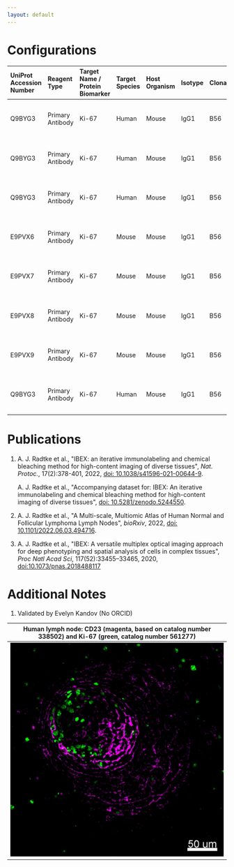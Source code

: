 ```yaml
---
layout: default
---
```


# Configurations

| UniProt Accession Number   | Reagent Type     | Target Name / Protein Biomarker   | Target Species   | Host Organism   | Isotype   | Clonality   | Vendor         |   Catalog Number | Conjugate   | RRID        | Availability   | Method        | Tissue Preservation               | Target Tissue   | Tissue State        | Detergent         | Antigen Retrieval Conditions   | Dye Inactivation Conditions   | Recommend   | Agree                                                        | Disagree   | Contributor         | Notes       |
|:---------------------------|:-----------------|:----------------------------------|:-----------------|:----------------|:----------|:------------|:---------------|-----------------:|:------------|:------------|:---------------|:--------------|:----------------------------------|:----------------|:--------------------|:------------------|:-------------------------------|:------------------------------|:------------|:-------------------------------------------------------------|:-----------|:--------------------|:------------|
| Q9BYG3                     | Primary Antibody | Ki-67                             | Human            | Mouse           | IgG1      | B56         | BD Biosciences |           561277 | AF700       | AB_10611571 | Stock          | IBEX2D Manual | 1:4 Cytofix/Cytoperm Fixed Frozen | Liver           | NA                  | 0.3% Triton-X-100 | NA                             | 1 mg/ml LiBH4 15 minutes      | Yes         | [0000-0003-4379-8967](https://orcid.org/0000-0003-4379-8967) [[3](#publications), [1](#publications)] | NA         | [0000-0003-4379-8967](https://orcid.org/0000-0003-4379-8967) |             |
| Q9BYG3                     | Primary Antibody | Ki-67                             | Human            | Mouse           | IgG1      | B56         | BD Biosciences |           561277 | AF700       | AB_10611571 | Stock          | IBEX2D Manual | 1:4 Cytofix/Cytoperm Fixed Frozen | Lymph Node      | NA                  | 0.3% Triton-X-100 | NA                             | 1 mg/ml LiBH4 15 minutes      | Yes         | [0000-0003-4379-8967](https://orcid.org/0000-0003-4379-8967) [[3](#publications), [1](#publications)] | NA         | [0000-0003-4379-8967](https://orcid.org/0000-0003-4379-8967) |             |
| Q9BYG3                     | Primary Antibody | Ki-67                             | Human            | Mouse           | IgG1      | B56         | BD Biosciences |           561277 | AF700       | AB_10611571 | Stock          | IBEX2D Manual | 1:4 Cytofix/Cytoperm Fixed Frozen | Spleen          | NA                  | 0.3% Triton-X-100 | NA                             | 1 mg/ml LiBH4 15 minutes      | Yes         | [0000-0003-4379-8967](https://orcid.org/0000-0003-4379-8967) [[3](#publications), [1](#publications)] | NA         | [0000-0003-4379-8967](https://orcid.org/0000-0003-4379-8967) |             |
| E9PVX6                     | Primary Antibody | Ki-67                             | Mouse            | Mouse           | IgG1      | B56         | BD Biosciences |           561277 | AF700       | AB_10611571 | Stock          | IBEX2D Manual | 1:4 Cytofix/Cytoperm Fixed Frozen | Spleen          | NA                  | 0.3% Triton-X-100 | NA                             | 1 mg/ml LiBH4 15 minutes      | Yes         | [0000-0003-4379-8967](https://orcid.org/0000-0003-4379-8967) [[3](#publications)]                     | NA         | [0000-0003-4379-8967](https://orcid.org/0000-0003-4379-8967) | [1](#notes) |
| E9PVX7                     | Primary Antibody | Ki-67                             | Mouse            | Mouse           | IgG1      | B56         | BD Biosciences |           561277 | AF700       | AB_10611571 | Stock          | IBEX2D Manual | 1:4 Cytofix/Cytoperm Fixed Frozen | Thymus          | NA                  | 0.3% Triton-X-100 | NA                             | 1 mg/ml LiBH4 15 minutes      | Yes         | [0000-0003-4379-8967](https://orcid.org/0000-0003-4379-8967) [[3](#publications)]                     | NA         | [0000-0003-4379-8967](https://orcid.org/0000-0003-4379-8967) |             |
| E9PVX8                     | Primary Antibody | Ki-67                             | Mouse            | Mouse           | IgG1      | B56         | BD Biosciences |           561277 | AF700       | AB_10611571 | Stock          | IBEX2D Manual | 1:4 Cytofix/Cytoperm Fixed Frozen | Small Intestine | NA                  | 0.3% Triton-X-100 | NA                             | 1 mg/ml LiBH4 15 minutes      | Yes         | [0000-0003-4379-8967](https://orcid.org/0000-0003-4379-8967) [[3](#publications)]                     | NA         | [0000-0003-4379-8967](https://orcid.org/0000-0003-4379-8967) | [1](#notes) |
| E9PVX9                     | Primary Antibody | Ki-67                             | Mouse            | Mouse           | IgG1      | B56         | BD Biosciences |           561277 | AF700       | AB_10611571 | Stock          | IBEX2D Manual | 1:4 Cytofix/Cytoperm Fixed Frozen | Lymph Node      | NA                  | 0.3% Triton-X-100 | NA                             | 1 mg/ml LiBH4 15 minutes      | Yes         | [0000-0003-4379-8967](https://orcid.org/0000-0003-4379-8967) [[3](#publications)]                     | NA         | [0000-0003-4379-8967](https://orcid.org/0000-0003-4379-8967) |             |
| Q9BYG3                     | Primary Antibody | Ki-67                             | Human            | Mouse           | IgG1      | B56         | BD Biosciences |           561277 | AF700       | AB_10611571 | Stock          | IBEX2D Manual | 1:4 Cytofix/Cytoperm Fixed Frozen | Lymph Node      | Follicular Lymphoma | 0.3% Triton-X-100 | NA                             | 1 mg/ml LiBH4 15 minutes      | Yes         | [0000-0003-4379-8967](https://orcid.org/0000-0003-4379-8967) [[2](#publications)]                     | NA         | [0000-0003-4379-8967](https://orcid.org/0000-0003-4379-8967) |             |

# Publications

<a name="publications"></a>
1. A. J. Radtke et al., "IBEX: an iterative immunolabeling and chemical bleaching
 method for high-content imaging of diverse tissues", *Nat. Protoc.*, 17(2):378-401, 2022, [doi: 10.1038/s41596-021-00644-9](https://doi.org/10.1038/s41596-021-00644-9).

    A. J. Radtke et al., "Accompanying dataset for: IBEX: An iterative immunolabeling and chemical bleaching method for high-content imaging of diverse tissues", [doi: 10.5281/zenodo.5244550](https://doi.org/10.5281/zenodo.5244551).

2. A. J. Radtke et al., "A Multi-scale, Multiomic Atlas of Human Normal and Follicular Lymphoma Lymph Nodes", *bioRxiv*, 2022, [doi: 10.1101/2022.06.03.494716](https://doi.org/10.1101/2022.06.03.494716).

3. A. J. Radtke et al., "IBEX: A versatile multiplex optical imaging approach for deep phenotyping and spatial analysis of cells in complex tissues", *Proc Natl Acad Sci*, 117(52):33455–33465, 2020, [doi:10.1073/pnas.2018488117](https://doi.org/10.1073/pnas.2018488117)


# Additional Notes

<a name="notes"></a>
1. Validated by Evelyn Kandov (No ORCID)

| Human lymph node: CD23 (magenta, based on catalog number 338502) and Ki-67 (green, catalog number 561277) |
|:-------:|
| ![](../CD23_AF532/CD23_LN_BioLegend_338502_Custom_Ki67_BDBiosciences_561277.jpg) |
